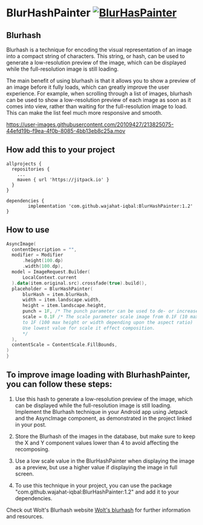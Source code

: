 # BlurHashPainter [![BlurHasPainter](https://jitpack.io/v/wajahat-iqbal/BlurHashPainter.svg)](https://jitpack.io/#wajahat-iqbal/BlurHashPainter)

## Blurhash
Blurhash is a technique for encoding the visual representation of an image into a compact string of characters. This string, or hash, can be used to generate a low-resolution preview of the image, which can be displayed while the full-resolution image is still loading.

The main benefit of using blurhash is that it allows you to show a preview of an image before it fully loads, which can greatly improve the user experience. For example, when scrolling through a list of images, blurhash can be used to show a low-resolution preview of each image as soon as it comes into view, rather than waiting for the full-resolution image to load. This can make the list feel much more responsive and smooth.

https://user-images.githubusercontent.com/20109427/213825075-44efd19b-f9ea-4f0b-8085-4bb13eb8c25a.mov



## How add this to your project 

``` Gradle
allprojects {
  repositories {
    ...
    maven { url 'https://jitpack.io' }
  }
}
```
 
``` Gradle
dependencies {
        implementation 'com.github.wajahat-iqbal:BlurHashPainter:1.2'
}
```
  
  
  

## How to use 
``` Kotlin
AsyncImage(
  contentDescription = "",
  modifier = Modifier
      .height(100.dp)
      .width(100.dp),
  model = ImageRequest.Builder(
      LocalContext.current
  ).data(item.original.src).crossfade(true).build(),
  placeholder = BlurHashPainter(
      blurHash = item.blurHash,
      width = item.landscape.width,
      height = item.landscape.height,
      punch = 1F, /* The punch parameter can be used to de- or increase the contrast of the resulting image.*/
      scale = 0.1F /* The scale parameter scale image from 0.1F (10 max height or width depending upon the aspect ratio)
      to 1F (100 max height or width depending upon the aspect ratio)
      Use lowest value for scale it effect composition.
      */
  ),
  contentScale = ContentScale.FillBounds,
)
}
```


## To improve image loading with BlurhashPainter, you can follow these steps:

1. Use this hash to generate a low-resolution preview of the image, which can be displayed while the full-resolution image is still loading.
Implement the Blurhash technique in your Android app using Jetpack and the AsyncImage component, as demonstrated in the project linked in your post.

2. Store the Blurhash of the images in the database, but make sure to keep the X and Y component values lower than 4 to avoid affecting the recomposing.

3. Use a low scale value in the BlurHashPainter when displaying the image as a preview, but use a higher value if displaying the image in full screen.

4. To use this technique in your project, you can use the package "com.github.wajahat-iqbal:BlurHashPainter:1.2" and add it to your dependencies.

Check out Wolt's Blurhash website [Wolt's blurhash](https://blurha.sh/) for further information and resources.
